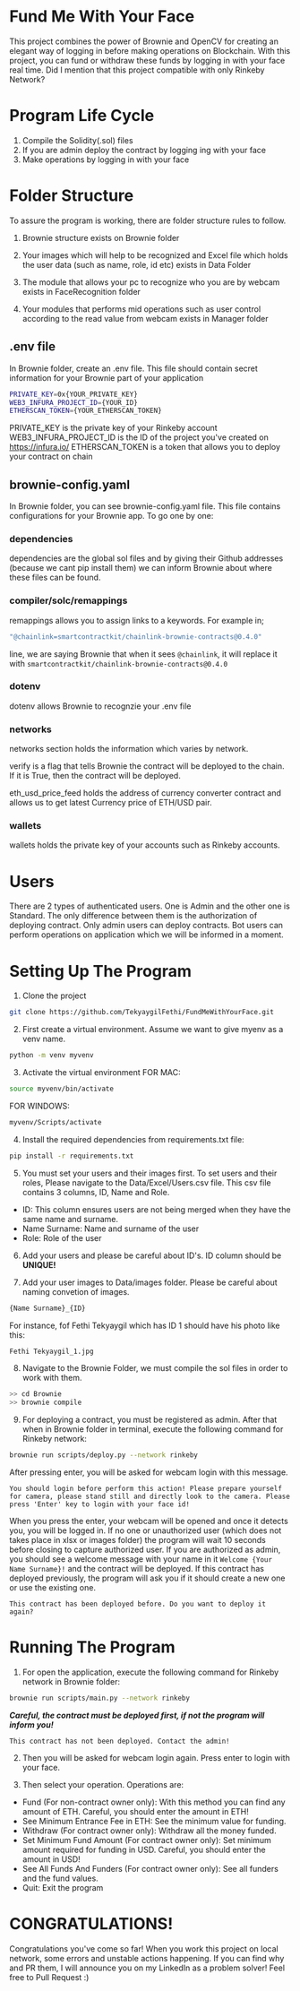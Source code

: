 # Fund Me With Your Face

This project combines the power of Brownie and OpenCV for creating an elegant way of logging in before making operations on Blockchain. With this project, you can fund or withdraw these funds by logging in with your face real time. Did I mention that this project compatible with only Rinkeby Network?

# Program Life Cycle

1. Compile the Solidity(.sol) files
2. If you are admin deploy the contract by logging ing with your face
3. Make operations by logging in with your face


# Folder Structure

To assure the program is working, there are folder structure rules to follow. 

1. Brownie structure exists on Brownie folder

2. Your images which will help to be recognized and Excel file which holds the user data (such as name, role, id etc) exists in Data Folder 

3. The module that allows your pc to recognize who you are by webcam exists in FaceRecognition folder

4. Your modules that performs mid operations such as user control according to the read value from webcam exists in Manager folder

## .env file

In Brownie folder, create an .env file. This file should contain secret information for your Brownie part of your application
```bash
PRIVATE_KEY=0x{YOUR_PRIVATE_KEY}
WEB3_INFURA_PROJECT_ID={YOUR_ID}
ETHERSCAN_TOKEN={YOUR_ETHERSCAN_TOKEN}
```
PRIVATE_KEY is the private key of your Rinkeby account
WEB3_INFURA_PROJECT_ID is the ID of the project you've created on https://infura.io/
ETHERSCAN_TOKEN is a token that allows you to deploy your contract on chain

## brownie-config.yaml

In Brownie folder, you can see brownie-config.yaml file. This file contains configurations for your Brownie app. To go one by one:
### dependencies
dependencies are the global sol files and by giving their Github addresses (because we cant pip install them) we can inform Brownie about where these files can be found.

### compiler/solc/remappings
remappings allows you to assign links to a keywords. For example in;
```bash
"@chainlink=smartcontractkit/chainlink-brownie-contracts@0.4.0"
```
line, we are saying Brownie that when it sees ```@chainlink```, it will replace it with ```smartcontractkit/chainlink-brownie-contracts@0.4.0```


### dotenv
dotenv allows Brownie to recognzie your .env file

### networks
networks section holds the information which varies by network.

verify is a flag that tells Brownie the contract will be deployed to the chain. If it is True, then the contract will be deployed.

eth_usd_price_feed holds the address of currency converter contract and allows us to get latest Currency price of ETH/USD pair.

### wallets
wallets holds the private key of your accounts such as Rinkeby accounts.


# Users

There are 2 types of authenticated users. One is Admin and the other one is Standard. The only difference between them is the authorization of deploying contract. Only admin users can deploy contracts. Bot users can perform operations on application which we will be informed in a moment.




# Setting Up The Program

1. Clone the project
```bash
git clone https://github.com/TekyaygilFethi/FundMeWithYourFace.git
```

2. First create a virtual environment. Assume we want to give myenv as a venv name.
```bash
python -m venv myvenv
```

3. Activate the virtual environment
FOR MAC:
```bash
source myvenv/bin/activate
```
FOR WINDOWS:
```bash
myvenv/Scripts/activate
```


4. Install the required dependencies from requirements.txt file:
```bash
pip install -r requirements.txt
```
5. You must set your users and their images first. To set users and their roles, Please navigate to the Data/Excel/Users.csv file. This csv file contains 3 columns, ID, Name and Role.

- ID: This column ensures users are not being merged when they have the same name and surname.
- Name Surname: Name and surname of the user
- Role: Role of the user


6. Add your users and please be careful about ID's. ID column should be **UNIQUE!**

7. Add your user images to Data/images folder. Please be careful about naming convetion of images.
```bash
{Name Surname}_{ID}
```
For instance, fof Fethi Tekyaygil which has ID 1 should have his photo like this:

```bash
Fethi Tekyaygil_1.jpg
```

8. Navigate to the Brownie Folder, we must compile the sol files in order to work with them.
```bash
>> cd Brownie
>> brownie compile
```

9. For deploying a contract, you must be registered as admin. After that when in Brownie folder in terminal, execute the following command for Rinkeby network:
```bash
brownie run scripts/deploy.py --network rinkeby
```
After pressing enter, you will be asked for webcam login with this message.
```
You should login before perform this action! Please prepare yourself for camera, please stand still and directly look to the camera. Please press 'Enter' key to login with your face id!
```
When you press the enter, your webcam will be opened and once it detects you, you will be logged in. If no one or unauthorized user (which does not takes place in xlsx or images folder) the program will wait 10 seconds before closing to capture authorized user.
If you are authorized as admin, you should see a welcome message with your name in it ```Welcome {Your Name Surname}!``` and the contract will be deployed. If this contract has deployed previously, the program will ask you if it should create a new one or use the existing one.

```
This contract has been deployed before. Do you want to deploy it again?
```
# Running The Program

1. For open the application, execute the following command for Rinkeby network in Brownie folder:
```bash
brownie run scripts/main.py --network rinkeby
```
**_Careful, the contract must be deployed first, if not the program will inform you!_**

```
This contract has not been deployed. Contact the admin!
```

2. Then you will be asked for webcam login again. Press enter to login with your face.

3. Then select your operation. Operations are:
- Fund (For non-contract owner only): With this method you can find any amount of ETH. Careful, you should enter the amount in ETH!
- See Minimum Entrance Fee in ETH: See the minimum value for funding.
- Withdraw (For contract owner only): Withdraw all the money funded.
- Set Minimum Fund Amount (For contract owner only): Set minimum amount required for funding in USD. Careful, you should enter the amount in USD!
- See All Funds And Funders (For contract owner only): See all funders and the fund values.
- Quit: Exit the program


# CONGRATULATIONS!
Congratulations you've come so far! When you work this project on local network, some errors and unstable actions happening. If you can find why and PR them, I will announce you on my LinkedIn as a problem solver! Feel free to Pull Request :)
